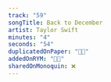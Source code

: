 ```yaml
---
track: "59"
songTitle: Back to December
artist: Taylor Swift
minutes: "4"
seconds: "54"
duplicatedOnPaper: "👍🏻"
addedOnRYM: "👍🏻"
sharedOnMonoquin: ❌
---
```

